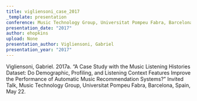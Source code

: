 ```yaml
---
title: vigliensoni_case_2017
_template: presentation
conference: Music Technology Group, Universitat Pompeu Fabra, Barcelona, Spain
presentation_date: "2017"
author: ehopkins
upload: None
presentation_author: Vigliensoni, Gabriel
presentation_year: "2017"
---
```

Vigliensoni, Gabriel. 2017a. “A Case Study with the Music Listening Histories Dataset: Do Demographic, Profiling, and Listening Context Features Improve the Performance of Automatic Music Recommendation Systems?” Invited Talk, Music Technology Group, Universitat Pompeu Fabra, Barcelona, Spain, May 22.